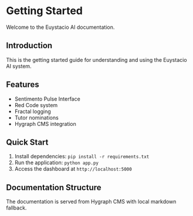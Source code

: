 # Getting Started

Welcome to the Euystacio AI documentation.

## Introduction

This is the getting started guide for understanding and using the Euystacio AI system.

## Features

- Sentimento Pulse Interface
- Red Code system
- Fractal logging
- Tutor nominations
- Hygraph CMS integration

## Quick Start

1. Install dependencies: `pip install -r requirements.txt`
2. Run the application: `python app.py`
3. Access the dashboard at `http://localhost:5000`

## Documentation Structure

The documentation is served from Hygraph CMS with local markdown fallback.